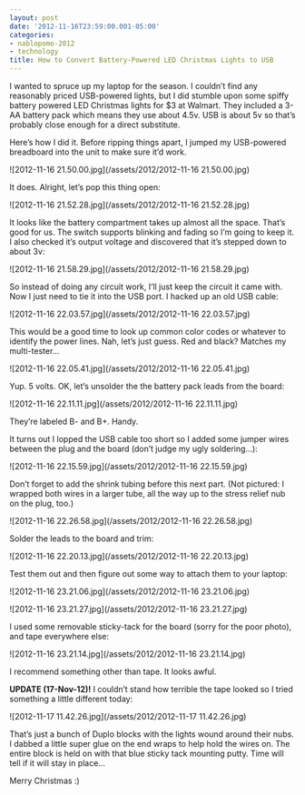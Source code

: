 ```yaml
---
layout: post
date: '2012-11-16T23:59:00.001-05:00'
categories:
- nablopomo-2012
- technology
title: How to Convert Battery-Powered LED Christmas Lights to USB
---
```


I wanted to spruce up my laptop for the season. I couldn’t find any reasonably priced USB-powered lights, but I did stumble upon some spiffy battery powered LED Christmas lights for $3 at Walmart. They included a 3-AA battery pack which means they use about 4.5v. USB is about 5v so that’s probably close enough for a direct substitute.

Here’s how I did it. Before ripping things apart, I jumped my USB-powered breadboard into the unit to make sure it’d work. 

![2012-11-16 21.50.00.jpg](/assets/2012/2012-11-16 21.50.00.jpg)

It does. Alright, let’s pop this thing open:

![2012-11-16 21.52.28.jpg](/assets/2012/2012-11-16 21.52.28.jpg)

It looks like the battery compartment takes up almost all the space. That’s good for us. The switch supports blinking and fading so I’m going to keep it. I also checked it’s output voltage and discovered that it’s stepped down to about 3v:

![2012-11-16 21.58.29.jpg](/assets/2012/2012-11-16 21.58.29.jpg)

So instead of doing any circuit work, I’ll just keep the circuit it came with. Now I just need to tie it into the USB port. I hacked up an old USB cable:

![2012-11-16 22.03.57.jpg](/assets/2012/2012-11-16 22.03.57.jpg)

This would be a good time to look up common color codes or whatever to identify the power lines. Nah, let’s just guess. Red and black? Matches my multi-tester...

![2012-11-16 22.05.41.jpg](/assets/2012/2012-11-16 22.05.41.jpg)

Yup. 5 volts. OK, let’s unsolder the the battery pack leads from the board:

![2012-11-16 22.11.11.jpg](/assets/2012/2012-11-16 22.11.11.jpg)

They’re labeled B- and B+. Handy.

It turns out I lopped the USB cable too short so I added some jumper wires between the plug and the board (don’t judge my ugly soldering...):

![2012-11-16 22.15.59.jpg](/assets/2012/2012-11-16 22.15.59.jpg)

Don’t forget to add the shrink tubing before this next part. (Not pictured: I wrapped both wires in a larger tube, all the way up to the stress relief nub on the plug, too.)

![2012-11-16 22.26.58.jpg](/assets/2012/2012-11-16 22.26.58.jpg)

Solder the leads to the board and trim:  

![2012-11-16 22.20.13.jpg](/assets/2012/2012-11-16 22.20.13.jpg)

Test them out and then figure out some way to attach them to your laptop:

![2012-11-16 23.21.06.jpg](/assets/2012/2012-11-16 23.21.06.jpg)

![2012-11-16 23.21.27.jpg](/assets/2012/2012-11-16 23.21.27.jpg)

I used some removable sticky-tack for the board (sorry for the poor photo), and tape everywhere else:

![2012-11-16 23.21.14.jpg](/assets/2012/2012-11-16 23.21.14.jpg)

I recommend something other than tape. It looks awful.

**UPDATE (17-Nov-12)!** I couldn’t stand how terrible the tape looked so I tried something a little different today:

![2012-11-17 11.42.26.jpg](/assets/2012/2012-11-17 11.42.26.jpg)

That’s just a bunch of Duplo blocks with the lights wound around their nubs. I dabbed a little super glue on the end wraps to help hold the wires on. The entire block is held on with that blue sticky tack mounting putty. Time will tell if it will stay in place...

Merry Christmas :)